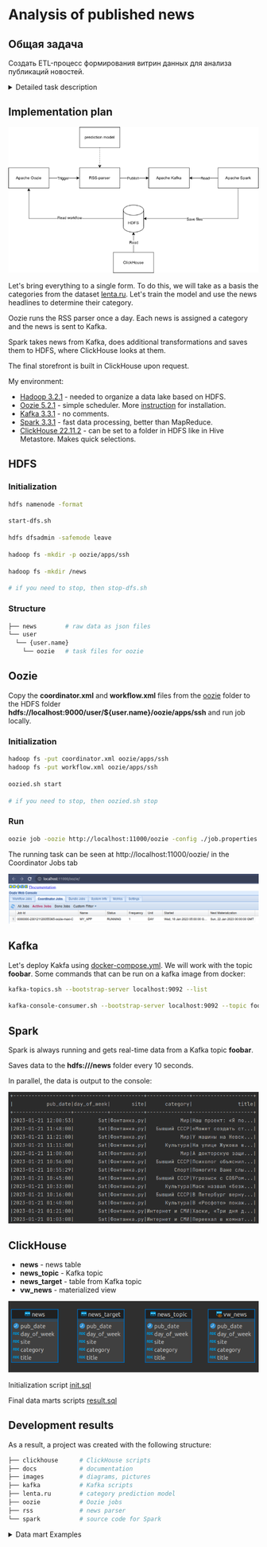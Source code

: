 # Analysis of published news

## Общая задача

Создать ETL-процесс формирования витрин данных для анализа публикаций новостей.<details>
   <summary>Detailed task description</summary>

- Develop data loading scripts in 2 modes:
     - Initializing - loading a full source data snapshot
     - Incremental - loading delta data for the past day

- Organize the correct data storage structure
     - Raw data layer
     - Intermediate layer
     - Data marts layer

As a result of the work of the software product, it is necessary to write a script that generates a data mart with the following content

- General part of data marts:
   - Category surrogate key
   - Name of category
- Data mart 1:
   - The total number of news from all sources in this category for all time
   - The number of news in this category for each of the sources for all time
- Data mart 2:
   - The total number of news from all sources for this category in the last 24 hours
   - The number of news in this category for each source in the last 24 hours
- Data mart 3:
   - Average number of publications in this category per day
   - The day on which the maximum number of publications in this category was made
- Data mart 4:
   - The number of news publications in this category by day of the week

**Addition**:

Because in different sources, the names and variety of categories may differ, you need to bring everything to a single look.

**Sources**:

- https://lenta.ru/rss/
- https://www.vedomosti.ru/rss/news
- https://tass.ru/rss/v2.xml

</details>

## Implementation plan

![Chart1](images/diagram.drawio.png)

Let's bring everything to a single form. To do this, we will take as a basis the categories from the dataset [lenta.ru](https://github.com/yutkin/Lenta.Ru-News-Dataset/releases). Let's train the model and use the news headlines to determine their category.

Oozie runs the RSS parser once a day. Each news is assigned a category and the news is sent to Kafka.

Spark takes news from Kafka, does additional transformations and saves them to HDFS, where ClickHouse looks at them.

The final storefront is built in ClickHouse upon request.

My environment:

- [Hadoop 3.2.1](https://hadoop.apache.org/docs/stable/hadoop-project-dist/hadoop-common/SingleCluster.html#Pseudo-Distributed_Operation) - needed to organize a data lake based on HDFS.
- [Oozie 5.2.1](https://oozie.apache.org/docs/5.2.1/DG_QuickStart.html) - simple scheduler. More [instruction](https://www.cloudduggu.com/oozie/installation/) for installation.
- [Kafka 3.3.1](./kafka/) - no comments.
- [Spark 3.3.1](https://spark.apache.org/downloads.html) - fast data processing, better than MapReduce.
- [ClickHouse 22.11.2](https://clickhouse.com/docs/ru/getting-started/install/) - can be set to a folder in HDFS like in Hive Metastore. Makes quick selections.

## HDFS

### Initialization

```bash
hdfs namenode -format

start-dfs.sh

hdfs dfsadmin -safemode leave

hadoop fs -mkdir -p oozie/apps/ssh

hadoop fs -mkdir /news

# if you need to stop, then stop-dfs.sh
```

### Structure

```bash
├── news        # raw data as json files
└── user
  └── {user.name}
    └── oozie   # task files for oozie
```

## Oozie

Copy the **coordinator.xml** and **workflow.xml** files from the [oozie](./oozie/) folder to the HDFS folder **hdfs://localhost:9000/user/${user.name}/oozie/apps/ssh** and run job locally.

### Initialization

```bash
hadoop fs -put coordinator.xml oozie/apps/ssh
hadoop fs -put workflow.xml oozie/apps/ssh

oozied.sh start

# if you need to stop, then oozied.sh stop
```
### Run

```bash
oozie job -oozie http://localhost:11000/oozie -config ./job.properties -run
```

The running task can be seen at http://localhost:11000/oozie/ in the Coordinator Jobs tab

![oozie](./images/oozie.png)

## Kafka

Let's deploy Kakfa using [docker-compose.yml](./kafka/docker-compose.yml). We will work with the topic **foobar**. Some commands that can be run on a kafka image from docker:

```bash
kafka-topics.sh --bootstrap-server localhost:9092 --list

kafka-console-consumer.sh --bootstrap-server localhost:9092 --topic foobar --from-beginning
```

## Spark

Spark is always running and gets real-time data from a Kafka topic **foobar**.

Saves data to the **hdfs:///news** folder every 10 seconds.

In parallel, the data is output to the console:

![spark](./images/spark.png)

## ClickHouse

- **news** - news table
- **news_topic** - Kafka topic
- **news_target** - table from Kafka topic
- **vw_news** - materialized view

![ER](images/er.png)

Initialization script [init.sql](./clickhouse/init.sql)

Final data marts scripts [result.sql](./clickhouse/result.sql)

## Development results

As a result, a project was created with the following structure:

```bash
├── clickhouse      # ClickHouse scripts
├── docs            # documentation
├── images          # diagrams, pictures
├── kafka           # Kafka scripts
├── lenta.ru        # category prediction model
├── oozie           # Oozie jobs
├── rss             # news parser
└── spark           # source code for Spark
```
<details>
  <summary>Data mart Examples</summary>

- Data marts 1, 2:

  ![dataset12](./images/dataset_1_2.png)

- Data mart 3:

  ![dataset3](./images/dataset_3.png)

- Data mart 4:

  ![dataset4](./images/dataset_4.png)

</details>